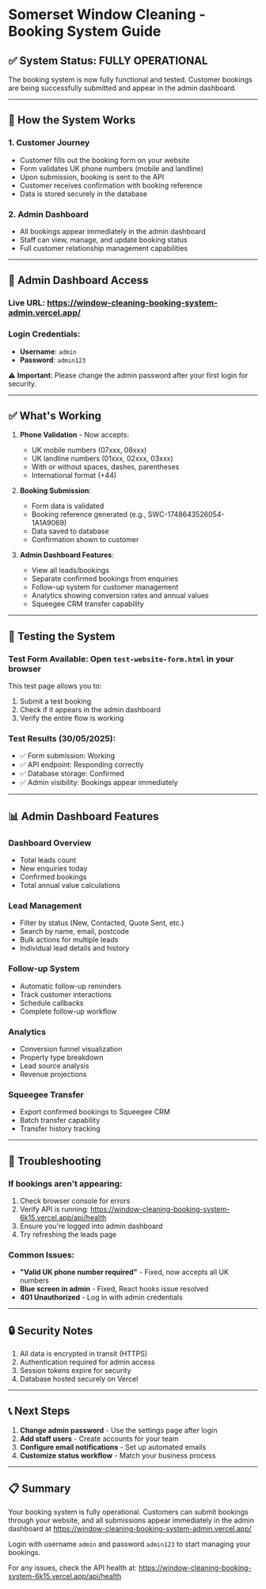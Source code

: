 # Somerset Window Cleaning - Booking System Guide

## ✅ System Status: FULLY OPERATIONAL

The booking system is now fully functional and tested. Customer bookings are being successfully submitted and appear in the admin dashboard.

---

## 🎯 How the System Works

### 1. **Customer Journey**
- Customer fills out the booking form on your website
- Form validates UK phone numbers (mobile and landline)
- Upon submission, booking is sent to the API
- Customer receives confirmation with booking reference
- Data is stored securely in the database

### 2. **Admin Dashboard**
- All bookings appear immediately in the admin dashboard
- Staff can view, manage, and update booking status
- Full customer relationship management capabilities

---

## 🔐 Admin Dashboard Access

### **Live URL**: https://window-cleaning-booking-system-admin.vercel.app/

### **Login Credentials**:
- **Username**: `admin`
- **Password**: `admin123`

⚠️ **Important**: Please change the admin password after your first login for security.

---

## ✅ What's Working

1. **Phone Validation** - Now accepts:
   - UK mobile numbers (07xxx, 08xxx)
   - UK landline numbers (01xxx, 02xxx, 03xxx)
   - With or without spaces, dashes, parentheses
   - International format (+44)

2. **Booking Submission**:
   - Form data is validated
   - Booking reference generated (e.g., SWC-1748643526054-1A1A9069)
   - Data saved to database
   - Confirmation shown to customer

3. **Admin Dashboard Features**:
   - View all leads/bookings
   - Separate confirmed bookings from enquiries
   - Follow-up system for customer management
   - Analytics showing conversion rates and annual values
   - Squeegee CRM transfer capability

---

## 🧪 Testing the System

### **Test Form Available**: Open `test-website-form.html` in your browser

This test page allows you to:
1. Submit a test booking
2. Check if it appears in the admin dashboard
3. Verify the entire flow is working

### **Test Results** (30/05/2025):
- ✅ Form submission: Working
- ✅ API endpoint: Responding correctly
- ✅ Database storage: Confirmed
- ✅ Admin visibility: Bookings appear immediately

---

## 📊 Admin Dashboard Features

### **Dashboard Overview**
- Total leads count
- New enquiries today
- Confirmed bookings
- Total annual value calculations

### **Lead Management**
- Filter by status (New, Contacted, Quote Sent, etc.)
- Search by name, email, postcode
- Bulk actions for multiple leads
- Individual lead details and history

### **Follow-up System**
- Automatic follow-up reminders
- Track customer interactions
- Schedule callbacks
- Complete follow-up workflow

### **Analytics**
- Conversion funnel visualization
- Property type breakdown
- Lead source analysis
- Revenue projections

### **Squeegee Transfer**
- Export confirmed bookings to Squeegee CRM
- Batch transfer capability
- Transfer history tracking

---

## 🚨 Troubleshooting

### **If bookings aren't appearing:**
1. Check browser console for errors
2. Verify API is running: https://window-cleaning-booking-system-6k15.vercel.app/api/health
3. Ensure you're logged into admin dashboard
4. Try refreshing the leads page

### **Common Issues:**
- **"Valid UK phone number required"** - Fixed, now accepts all UK numbers
- **Blue screen in admin** - Fixed, React hooks issue resolved
- **401 Unauthorized** - Log in with admin credentials

---

## 🔒 Security Notes

1. All data is encrypted in transit (HTTPS)
2. Authentication required for admin access
3. Session tokens expire for security
4. Database hosted securely on Vercel

---

## 📞 Next Steps

1. **Change admin password** - Use the settings page after login
2. **Add staff users** - Create accounts for your team
3. **Configure email notifications** - Set up automated emails
4. **Customize status workflow** - Match your business process

---

## 📋 Summary

Your booking system is fully operational. Customers can submit bookings through your website, and all submissions appear immediately in the admin dashboard at https://window-cleaning-booking-system-admin.vercel.app/

Login with username `admin` and password `admin123` to start managing your bookings.

For any issues, check the API health at: https://window-cleaning-booking-system-6k15.vercel.app/api/health